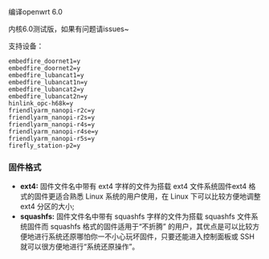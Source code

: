 编译openwrt 6.0

内核6.0测试版，如果有问题请issues~

支持设备：
```
embedfire_doornet1=y
embedfire_doornet2=y
embedfire_lubancat1=y
embedfire_lubancat1n=y
embedfire_lubancat2=y
embedfire_lubancat2n=y
hinlink_opc-h68k=y
friendlyarm_nanopi-r2c=y
friendlyarm_nanopi-r2s=y
friendlyarm_nanopi-r4s=y
friendlyarm_nanopi-r4se=y
friendlyarm_nanopi-r5s=y
firefly_station-p2=y
```

### 固件格式
- **ext4:** 固件文件名中带有 ext4 字样的文件为搭载 ext4 文件系统固件ext4 格式的固件更适合熟悉 Linux 系统的用户使用，在 Linux 下可以比较方便地调整 ext4 分区的大小;
- **squashfs:** 固件文件名中带有 squashfs 字样的文件为搭载 squashfs 文件系统固件而 squashfs 格式的固件适用于“不折腾” 的用户，其优点是可以比较方便地进行系统还原哪怕你一不小心玩坏固件，只要还能进入控制面板或 SSH就可以很方便地进行“系统还原操作”。
